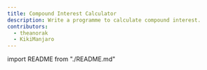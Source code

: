 ```yaml
---
title: Compound Interest Calculator
description: Write a programme to calculate compound interest.
contributors:
  - theanorak
  - KikiManjaro
---
```


import README from "./README.md"

<README />
